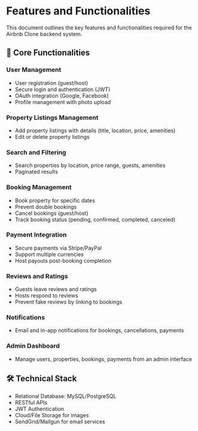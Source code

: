 # Features and Functionalities

This document outlines the key features and functionalities required for the Airbnb Clone backend system.

## 📌 Core Functionalities

### User Management
- User registration (guest/host)
- Secure login and authentication (JWT)
- OAuth integration (Google, Facebook)
- Profile management with photo upload

### Property Listings Management
- Add property listings with details (title, location, price, amenities)
- Edit or delete property listings

### Search and Filtering
- Search properties by location, price range, guests, amenities
- Paginated results

### Booking Management
- Book property for specific dates
- Prevent double bookings
- Cancel bookings (guest/host)
- Track booking status (pending, confirmed, completed, canceled)

### Payment Integration
- Secure payments via Stripe/PayPal
- Support multiple currencies
- Host payouts post-booking completion

### Reviews and Ratings
- Guests leave reviews and ratings
- Hosts respond to reviews
- Prevent fake reviews by linking to bookings

### Notifications
- Email and in-app notifications for bookings, cancellations, payments

### Admin Dashboard
- Manage users, properties, bookings, payments from an admin interface

## 🛠️ Technical Stack
- Relational Database: MySQL/PostgreSQL
- RESTful APIs
- JWT Authentication
- Cloud/File Storage for images
- SendGrid/Mailgun for email services
